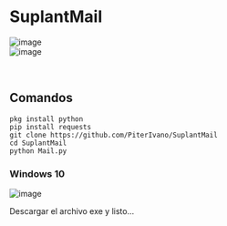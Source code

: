 # SuplantMail

![image](https://user-images.githubusercontent.com/68443246/140682357-24359063-3c4b-4913-83e3-bd8ff2af407e.png)
<br>
![image](https://user-images.githubusercontent.com/68443246/140682396-b4c9d830-c7c1-4e85-9aeb-2b09e1155157.png)

<br>
<h2>Comandos</h2>
<pre><code>pkg install python
pip install requests
git clone https://github.com/PiterIvano/SuplantMail
cd SuplantMail
python Mail.py
</code></pre>

<h3>Windows 10</h3>

![image](https://user-images.githubusercontent.com/68443246/141063523-139766dd-03b0-4557-9ac1-8e6a2a92db59.png)

Descargar el archivo exe y listo...

